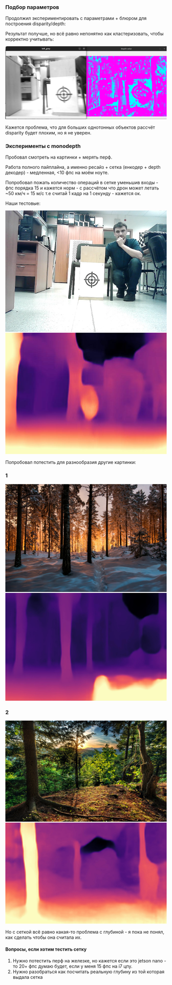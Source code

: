 
### Подбор параметров

Продолжил экспериментировать с параметрами + блюром для построения disparity/depth:

Результат получше, но всё равно непонятно как кластеризовать, чтобы корректно учитывать:

![blured_close.png](./blured_close.png)

Кажется проблема, что для больших однотонных объектов рассчёт disparity будет плохим, но я не уверен.

### Эксперименты с monodepth

Пробовал смотреть на картинки + мерять перф.

Работа полного пайплайна, а именно ресайз + сетка (енкодер + depth декодер) - медленная, <10 фпс на моём ноуте.

Попробовал пожать количество операций в сетке уменьшив входы - фпс порядка 15 и кажется норм - с рассчётом что дрон может летать ~50 км/ч = 15 м/c т.е считай 1 кадр на 1 секунду - кажется ок.

Наши тестовые:

![testim](./testim.jpg) 
![testim_disp](./testim_disp.jpeg)

Попробовал потестить для разнообразия другие картинки:

### 1 
![peizazh](./peizazh.jpg) 
![peizazh_disp](./peizazh_disp.jpeg)

### 2
![peizazh2](./peizazh2.jpeg) 
![peizazh2_disp](./peizazh2_disp.jpeg)

Но с сеткой всё равно какая-то проблема с глубиной - я пока не понял, как сделать чтобы она считала их.

#### Вопросы, если хотим тестить сетку

1. Нужно потестить перф на железке, но кажется если это jetson nano - то 20+ фпс думаю будет, если у меня 15 фпс на i7 цпу.
2. Нужно разобраться как посчитать реальную глубину из той которая выдала сетка 


